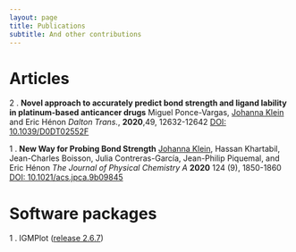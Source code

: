 ```yaml
---
layout: page
title: Publications
subtitle: And other contributions
---
```

# Articles

2 . **Novel approach to accurately predict bond strength and ligand lability in platinum-based anticancer drugs**
Miguel Ponce-Vargas, <u>Johanna Klein</u> and  Eric Hénon
_Dalton Trans._, **2020**,49, 12632-12642
[DOI: 10.1039/D0DT02552F](https://doi.org/10.1039/D0DT02552F)

1 . **New Way for Probing Bond Strength**
<u>Johanna Klein</u>, Hassan Khartabil, Jean-Charles Boisson, Julia Contreras-García, Jean-Philip Piquemal, and Eric Hénon
_The Journal of Physical Chemistry A_ **2020** 124 (9), 1850-1860
[DOI: 10.1021/acs.jpca.9b09845](https://doi.org/10.1021/acs.jpca.9b09845)

# Software packages

1 . IGMPlot ([release 2.6.7](http://igmplot.univ-reims.fr/download.php))
